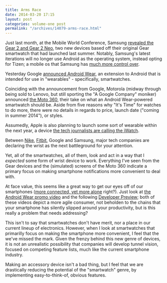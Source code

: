 ```yaml
---
title: Arms Race
date: 2014-03-20 17:15
layout: post
categories: volume-one post
permalink: "/archives/14079-arms-race.html"
---
```



Just last month, at the Mobile World Conference, Samsung [revealed the Gear 2 and Gear 2 Neo](http://www.theverge.com/2014/2/22/5437150/samsung-drops-android-for-tizen-in-new-gear-2-smartwatches), two new devices based off their original Gear smartwatch that had launched last summer. Notably, Samsung's latest iterations will no longer use Android as the operating system, instead opting for Tizen; a mobile os that Samsung has [much more control over](http://en.wikipedia.org/wiki/Tizen). 

Yesterday Google [announced Android Wear](http://googleblog.blogspot.com/2014/03/sharing-whats-up-our-sleeve-android.html), an extension to Android that is intended for use in "wearables" - specifically, smartwatches. 

Coinciding with the announcement from Google, Motorola (midway through being sold to Lenovo, but still sporting the "A Google Company" moniker) announced [the Moto 360](http://moto360.motorola.com/), their take on what an Android Wear-powered smartwatch should be. Aside from five reasons why "It's Time" for watches to do more, there were no details in regards to price, launch date ("coming in summer 2014"), or styles. 

Assumedly, Apple is also planning to launch some sort of wearable within the next year, a device [the tech journalists are calling the iWatch](https://www.google.com/search?q=apple+iwatch).  

Between [Nike](http://www.nike.com/us/en_us/c/nikeplus-fuelband), [Fitbit](http://www.fitbit.com/flex), Google and Samsung, major tech companies are declaring the wrist as the next battleground for your attention. 

Yet, all of the smartwatches, all of them, look and act in a way that I _expected_ some form of wrist device to work. Everything I've seen from the Gear devices and the (simulated) screens of the Moto 360 indicate a primary focus on making smartphone notifications more convenient to deal with. 

At face value, this seems like a great way to get our eyes off of our smartphones ([more connected, yet more alone](http://bits.blogs.nytimes.com/2013/09/01/disruptions-more-connected-yet-more-alone/) right?). Just look at [the Android Wear promo video](http://www.youtube.com/watch?v=QrqZl2QIz0c) and the following [Developer Preview](http://www.youtube.com/watch?v=0xQ3y902DEQ); both of these videos depict a more agile consumer, not beholden to the chains that your smartphone has silently slipped around your productivity, but is this really a problem that needs addressing? 

This isn't to say that smartwatches don't have merit, nor a place in our current lineup of electronics. However, when I look at smartwatches that primarilly focus on making the smartphone more convenient, I feel that the we've missed the mark. Given the frenzy behind this new genre of devices, it is not an unrealistic possibility that companies will develop tunnel vision, focused on competing feature lists, much like the current smartphone industry. 

Making an accessory device isn't a bad thing, but I feel that we are drastically reducing the potential of the "smartwatch" genre, by implementing easy-to-think-of, obvious features.  
